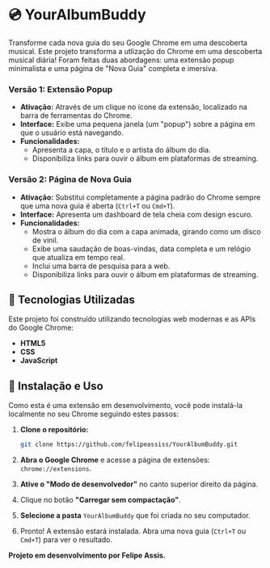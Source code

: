 # 💿 YourAlbumBuddy

Transforme cada nova guia do seu Google Chrome em uma descoberta musical. Este projeto transforma a utlização do Chrome em uma descoberta musical diária! 
Foram feitas duas abordagens: uma extensão popup minimalista e uma página de "Nova Guia" completa e imersiva.

### Versão 1: Extensão Popup

* **Ativação:** Através de um clique no ícone da extensão, localizado na barra de ferramentas do Chrome.
* **Interface:** Exibe uma pequena janela (um "popup") sobre a página em que o usuário está navegando.
* **Funcionalidades:**
    * Apresenta a capa, o título e o artista do álbum do dia.
    * Disponibiliza links para ouvir o álbum em plataformas de streaming.

### Versão 2: Página de Nova Guia

* **Ativação:** Substitui completamente a página padrão do Chrome sempre que uma nova guia é aberta (`Ctrl+T` ou `Cmd+T`).
* **Interface:** Apresenta um dashboard de tela cheia com design escuro.
* **Funcionalidades:**
    * Mostra o álbum do dia com a capa animada, girando como um disco de vinil.
    * Exibe uma saudação de boas-vindas, data completa e um relógio que atualiza em tempo real.
    * Inclui uma barra de pesquisa para a web.
    * Disponibiliza links para ouvir o álbum em plataformas de streaming.

## 🚀 Tecnologias Utilizadas

Este projeto foi construído utilizando tecnologias web modernas e as APIs do Google Chrome:

* **HTML5**
* **CSS**
* **JavaScript**

## 🔧 Instalação e Uso

Como esta é uma extensão em desenvolvimento, você pode instalá-la localmente no seu Chrome seguindo estes passos:

1.  **Clone o repositório:**
    ```bash
    git clone https://github.com/felipeassiss/YourAlbumBuddy.git
    ```

2.  **Abra o Google Chrome** e acesse a página de extensões: `chrome://extensions`.

3.  **Ative o "Modo de desenvolvedor"** no canto superior direito da página.

4.  Clique no botão **"Carregar sem compactação"**.

5.  **Selecione a pasta** `YourAlbumBuddy` que foi criada no seu computador.

6.  Pronto! A extensão estará instalada. Abra uma nova guia (`Ctrl+T` ou `Cmd+T`) para ver o resultado.



**Projeto em desenvolvimento por Felipe Assis.**
